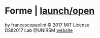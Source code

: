 # Forme | [launch/open](http://dsii-2017-unirsm/francescopaolini/10_print/p5)

by francescopaolini © 2017 MIT License  
DSII2017 Lab @UNIRSM [website](http://dsii-2017-unirsm)  
